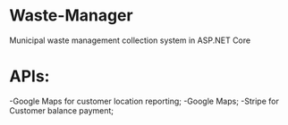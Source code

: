 # Waste-Manager
Municipal waste management collection system in ASP.NET Core

# APIs:
-Google Maps for customer location reporting;
-Google Maps;
-Stripe for Customer balance payment;
